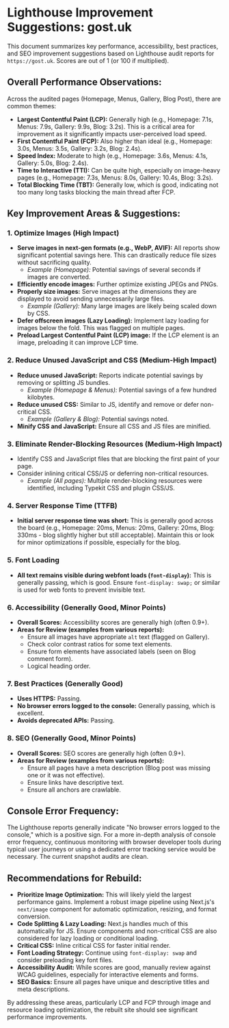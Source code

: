 # Lighthouse Improvement Suggestions: gost.uk

This document summarizes key performance, accessibility, best practices, and SEO improvement suggestions based on Lighthouse audit reports for `https://gost.uk`. Scores are out of 1 (or 100 if multiplied).

## Overall Performance Observations:

Across the audited pages (Homepage, Menus, Gallery, Blog Post), there are common themes:

*   **Largest Contentful Paint (LCP):** Generally high (e.g., Homepage: 7.1s, Menus: 7.9s, Gallery: 9.9s, Blog: 3.2s). This is a critical area for improvement as it significantly impacts user-perceived load speed.
*   **First Contentful Paint (FCP):** Also higher than ideal (e.g., Homepage: 3.0s, Menus: 3.5s, Gallery: 3.2s, Blog: 2.4s).
*   **Speed Index:** Moderate to high (e.g., Homepage: 3.6s, Menus: 4.1s, Gallery: 5.0s, Blog: 2.4s).
*   **Time to Interactive (TTI):** Can be quite high, especially on image-heavy pages (e.g., Homepage: 7.3s, Menus: 8.0s, Gallery: 10.4s, Blog: 3.2s).
*   **Total Blocking Time (TBT):** Generally low, which is good, indicating not too many long tasks blocking the main thread after FCP.

## Key Improvement Areas & Suggestions:

### 1. Optimize Images (High Impact)

*   **Serve images in next-gen formats (e.g., WebP, AVIF):** All reports show significant potential savings here. This can drastically reduce file sizes without sacrificing quality.
    *   *Example (Homepage):* Potential savings of several seconds if images are converted.
*   **Efficiently encode images:** Further optimize existing JPEGs and PNGs.
*   **Properly size images:** Serve images at the dimensions they are displayed to avoid sending unnecessarily large files.
    *   *Example (Gallery):* Many large images are likely being scaled down by CSS.
*   **Defer offscreen images (Lazy Loading):** Implement lazy loading for images below the fold. This was flagged on multiple pages.
*   **Preload Largest Contentful Paint (LCP) image:** If the LCP element is an image, preloading it can improve LCP time.

### 2. Reduce Unused JavaScript and CSS (Medium-High Impact)

*   **Reduce unused JavaScript:** Reports indicate potential savings by removing or splitting JS bundles.
    *   *Example (Homepage & Menus):* Potential savings of a few hundred kilobytes.
*   **Reduce unused CSS:** Similar to JS, identify and remove or defer non-critical CSS.
    *   *Example (Gallery & Blog):* Potential savings noted.
*   **Minify CSS and JavaScript:** Ensure all CSS and JS files are minified.

### 3. Eliminate Render-Blocking Resources (Medium-High Impact)

*   Identify CSS and JavaScript files that are blocking the first paint of your page.
*   Consider inlining critical CSS/JS or deferring non-critical resources.
    *   *Example (All pages):* Multiple render-blocking resources were identified, including Typekit CSS and plugin CSS/JS.

### 4. Server Response Time (TTFB)

*   **Initial server response time was short:** This is generally good across the board (e.g., Homepage: 20ms, Menus: 20ms, Gallery: 20ms, Blog: 330ms - blog slightly higher but still acceptable). Maintain this or look for minor optimizations if possible, especially for the blog.

### 5. Font Loading

*   **All text remains visible during webfont loads (`font-display`):** This is generally passing, which is good. Ensure `font-display: swap;` or similar is used for web fonts to prevent invisible text.

### 6. Accessibility (Generally Good, Minor Points)

*   **Overall Scores:** Accessibility scores are generally high (often 0.9+).
*   **Areas for Review (examples from various reports):**
    *   Ensure all images have appropriate `alt` text (flagged on Gallery).
    *   Check color contrast ratios for some text elements.
    *   Ensure form elements have associated labels (seen on Blog comment form).
    *   Logical heading order.

### 7. Best Practices (Generally Good)

*   **Uses HTTPS:** Passing.
*   **No browser errors logged to the console:** Generally passing, which is excellent.
*   **Avoids deprecated APIs:** Passing.

### 8. SEO (Generally Good, Minor Points)

*   **Overall Scores:** SEO scores are generally high (often 0.9+).
*   **Areas for Review (examples from various reports):**
    *   Ensure all pages have a meta description (Blog post was missing one or it was not effective).
    *   Ensure links have descriptive text.
    *   Ensure all anchors are crawlable.

## Console Error Frequency:

The Lighthouse reports generally indicate "No browser errors logged to the console," which is a positive sign. For a more in-depth analysis of console error frequency, continuous monitoring with browser developer tools during typical user journeys or using a dedicated error tracking service would be necessary. The current snapshot audits are clean.

## Recommendations for Rebuild:

*   **Prioritize Image Optimization:** This will likely yield the largest performance gains. Implement a robust image pipeline using Next.js's `next/image` component for automatic optimization, resizing, and format conversion.
*   **Code Splitting & Lazy Loading:** Next.js handles much of this automatically for JS. Ensure components and non-critical CSS are also considered for lazy loading or conditional loading.
*   **Critical CSS:** Inline critical CSS for faster initial render.
*   **Font Loading Strategy:** Continue using `font-display: swap` and consider preloading key font files.
*   **Accessibility Audit:** While scores are good, manually review against WCAG guidelines, especially for interactive elements and forms.
*   **SEO Basics:** Ensure all pages have unique and descriptive titles and meta descriptions.

By addressing these areas, particularly LCP and FCP through image and resource loading optimization, the rebuilt site should see significant performance improvements.